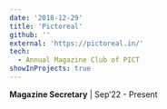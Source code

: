 ```yaml
---
date: '2018-12-29'
title: 'Pictoreal'
github: ''
external: 'https://pictoreal.in/'
tech:
  - Annual Magazine Club of PICT
showInProjects: true
---
```


**Magazine Secretary** | Sep’22 - Present
